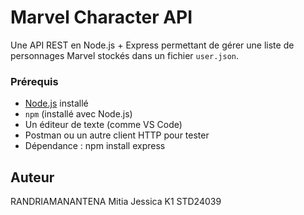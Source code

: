 # Marvel Character API
Une API REST en Node.js + Express permettant de gérer une liste de personnages Marvel stockés dans un fichier `user.json`.

### Prérequis
- [Node.js](https://nodejs.org/) installé
- `npm` (installé avec Node.js)
- Un éditeur de texte (comme VS Code)
- Postman ou un autre client HTTP pour tester
- Dépendance : npm install express

## Auteur
RANDRIAMANANTENA Mitia Jessica
K1
STD24039

